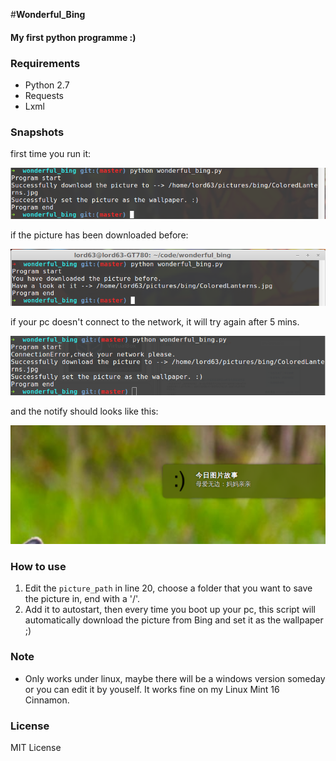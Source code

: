 #**Wonderful_Bing**


#### My first python programme :)

### **Requirements**
* Python 2.7
* Requests
* Lxml

### **Snapshots**

first time you run it:

![](./img/01.png)

if the picture has been downloaded before:

![](./img/02.png)

if your pc doesn't connect to the network, it will try again after 5 mins.

![](./img/03.png)

and the notify should looks like this:

![](./img/notify.png)

### **How to use**
1.  Edit the `picture_path` in line 20, choose a folder that you want to 
    save the picture in, end with a '/'.
2.  Add it to autostart, then every time you boot up your pc, this script will 
    automatically download the picture from Bing and set it as the wallpaper ;)

### **Note**
*  Only works under linux, maybe there will be a windows version someday or you 
   can edit it by youself. It works fine on my Linux Mint 16 Cinnamon.

### **License**
MIT License


